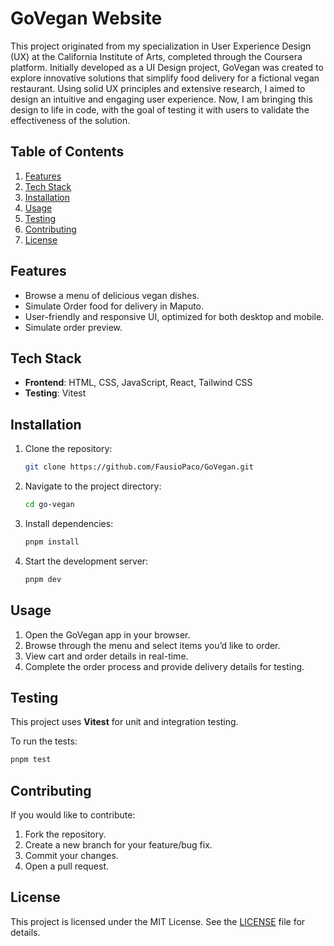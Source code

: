 # GoVegan Website

This project originated from my specialization in User Experience Design (UX) at the California Institute of Arts, completed through the Coursera platform. Initially developed as a UI Design project, GoVegan was created to explore innovative solutions that simplify food delivery for a fictional vegan restaurant. Using solid UX principles and extensive research, I aimed to design an intuitive and engaging user experience. Now, I am bringing this design to life in code, with the goal of testing it with users to validate the effectiveness of the solution.

## Table of Contents

1. [Features](#features)
2. [Tech Stack](#tech-stack)
3. [Installation](#installation)
4. [Usage](#usage)
5. [Testing](#testing)
6. [Contributing](#contributing)
7. [License](#license)

## Features

- Browse a menu of delicious vegan dishes.
- Simulate Order food for delivery in Maputo.
- User-friendly and responsive UI, optimized for both desktop and mobile.
- Simulate order preview.

## Tech Stack

- **Frontend**: HTML, CSS, JavaScript, React, Tailwind CSS
- **Testing**: Vitest

## Installation

1. Clone the repository:

   ```bash
   git clone https://github.com/FausioPaco/GoVegan.git
   ```

2. Navigate to the project directory:

   ```bash
   cd go-vegan
   ```

3. Install dependencies:

   ```bash
   pnpm install
   ```

4. Start the development server:

   ```bash
   pnpm dev
   ```

## Usage

1. Open the GoVegan app in your browser.
2. Browse through the menu and select items you’d like to order.
3. View cart and order details in real-time.
4. Complete the order process and provide delivery details for testing.

## Testing

This project uses **Vitest** for unit and integration testing.

To run the tests:

```bash
pnpm test
```

## Contributing

If you would like to contribute:

1. Fork the repository.
2. Create a new branch for your feature/bug fix.
3. Commit your changes.
4. Open a pull request.

## License

This project is licensed under the MIT License. See the [LICENSE](LICENSE) file for details.
